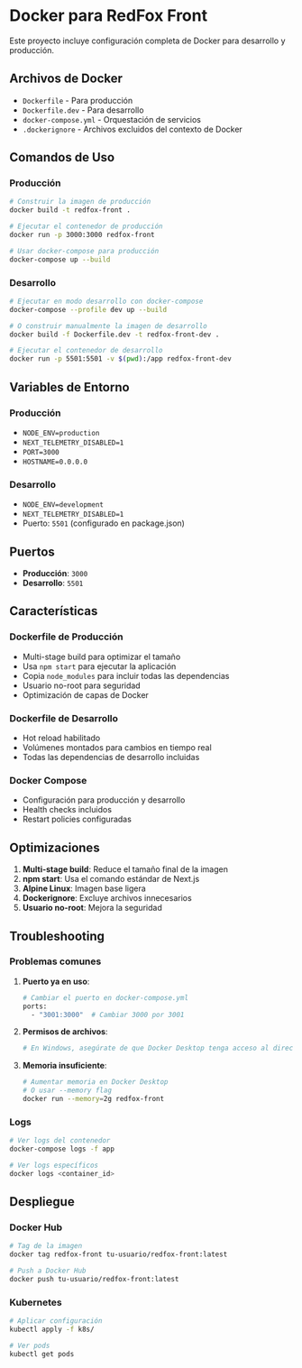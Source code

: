 # Docker para RedFox Front

Este proyecto incluye configuración completa de Docker para desarrollo y producción.

## Archivos de Docker

- `Dockerfile` - Para producción
- `Dockerfile.dev` - Para desarrollo
- `docker-compose.yml` - Orquestación de servicios
- `.dockerignore` - Archivos excluidos del contexto de Docker

## Comandos de Uso

### Producción

```bash
# Construir la imagen de producción
docker build -t redfox-front .

# Ejecutar el contenedor de producción
docker run -p 3000:3000 redfox-front

# Usar docker-compose para producción
docker-compose up --build
```

### Desarrollo

```bash
# Ejecutar en modo desarrollo con docker-compose
docker-compose --profile dev up --build

# O construir manualmente la imagen de desarrollo
docker build -f Dockerfile.dev -t redfox-front-dev .

# Ejecutar el contenedor de desarrollo
docker run -p 5501:5501 -v $(pwd):/app redfox-front-dev
```

## Variables de Entorno

### Producción
- `NODE_ENV=production`
- `NEXT_TELEMETRY_DISABLED=1`
- `PORT=3000`
- `HOSTNAME=0.0.0.0`

### Desarrollo
- `NODE_ENV=development`
- `NEXT_TELEMETRY_DISABLED=1`
- Puerto: `5501` (configurado en package.json)

## Puertos

- **Producción**: `3000`
- **Desarrollo**: `5501`

## Características

### Dockerfile de Producción
- Multi-stage build para optimizar el tamaño
- Usa `npm start` para ejecutar la aplicación
- Copia `node_modules` para incluir todas las dependencias
- Usuario no-root para seguridad
- Optimización de capas de Docker

### Dockerfile de Desarrollo
- Hot reload habilitado
- Volúmenes montados para cambios en tiempo real
- Todas las dependencias de desarrollo incluidas

### Docker Compose
- Configuración para producción y desarrollo
- Health checks incluidos
- Restart policies configuradas

## Optimizaciones

1. **Multi-stage build**: Reduce el tamaño final de la imagen
2. **npm start**: Usa el comando estándar de Next.js
3. **Alpine Linux**: Imagen base ligera
4. **Dockerignore**: Excluye archivos innecesarios
5. **Usuario no-root**: Mejora la seguridad

## Troubleshooting

### Problemas comunes

1. **Puerto ya en uso**:
   ```bash
   # Cambiar el puerto en docker-compose.yml
   ports:
     - "3001:3000"  # Cambiar 3000 por 3001
   ```

2. **Permisos de archivos**:
   ```bash
   # En Windows, asegúrate de que Docker Desktop tenga acceso al directorio
   ```

3. **Memoria insuficiente**:
   ```bash
   # Aumentar memoria en Docker Desktop
   # O usar --memory flag
   docker run --memory=2g redfox-front
   ```

### Logs

```bash
# Ver logs del contenedor
docker-compose logs -f app

# Ver logs específicos
docker logs <container_id>
```

## Despliegue

### Docker Hub
```bash
# Tag de la imagen
docker tag redfox-front tu-usuario/redfox-front:latest

# Push a Docker Hub
docker push tu-usuario/redfox-front:latest
```

### Kubernetes
```bash
# Aplicar configuración
kubectl apply -f k8s/

# Ver pods
kubectl get pods
``` 